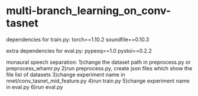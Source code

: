 # multi-branch_learning_on_conv-tasnet

dependencies for train.py:
torch==1.10.2
soundfile==0.10.3

extra dependencies for eval.py:
pypesq==1.0
pystoi==0.2.2



monaural speech separation:
1)change the dataset path in preprocess.py or preprocess_whamr.py
2)run preprocess.py, create json files which show the file list of datasets
3)change experiment name in nnet/conv_tasnet_mid_feature.py
4)run train.py
5)change experiment name in eval.py
6)run eval.py
